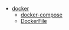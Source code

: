 * [docker](docs/zh-cn/docker/README.md)
   * [docker-compose](docs/zh-cn/docker/docker-compose.md)
   * [DockerFile](docs/zh-cn/docker/dockerfile.md)
